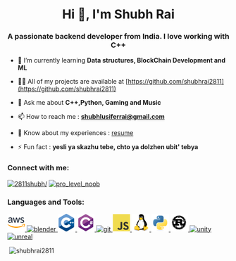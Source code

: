 <h1 align="center">Hi 👋, I'm Shubh Rai</h1>
<h3 align="center">A passionate backend developer from India. I love working with C++</h3>

- 🌱 I’m currently learning **Data structures, BlockChain Development and ML**

- 👨‍💻 All of my projects are available at [https://github.com/shubhrai2811](https://github.com/shubhrai2811)

- 💬 Ask me about **C++,Python, Gaming and Music**

- 📫 How to reach me : **shubhlusiferrai@gmail.com**

- 📄 Know about my experiences : [resume](https://drive.google.com/file/d/1yoht44jrGnJe4fA6cdXWmQ_4Lq8g1_Gx/view?usp=sharing)

- ⚡ Fun fact  : **yesli ya skazhu tebe, chto ya dolzhen ubit' tebya**

<h3 align="left">Connect with me:</h3>
<p align="left">
<a href="https://linkedin.com/in/2811shubh/" target="blank"><img align="center" src="https://raw.githubusercontent.com/rahuldkjain/github-profile-readme-generator/master/src/images/icons/Social/linked-in-alt.svg" alt="2811shubh/" height="30" width="40" /></a>
<a href="https://www.codechef.com/users/pro_level_noob" target="blank"><img align="center" src="https://cdn.jsdelivr.net/npm/simple-icons@3.1.0/icons/codechef.svg" alt="pro_level_noob" height="30" width="40" /></a>
</p>

<h3 align="left">Languages and Tools:</h3>
<p align="left"> <a href="https://aws.amazon.com" target="_blank" rel="noreferrer"> <img src="https://raw.githubusercontent.com/devicons/devicon/master/icons/amazonwebservices/amazonwebservices-original-wordmark.svg" alt="aws" width="40" height="40"/> </a> <a href="https://www.blender.org/" target="_blank" rel="noreferrer"> <img src="https://download.blender.org/branding/community/blender_community_badge_white.svg" alt="blender" width="40" height="40"/> </a> <a href="https://www.w3schools.com/cpp/" target="_blank" rel="noreferrer"> <img src="https://raw.githubusercontent.com/devicons/devicon/master/icons/cplusplus/cplusplus-original.svg" alt="cplusplus" width="40" height="40"/> </a> <a href="https://www.w3schools.com/cs/" target="_blank" rel="noreferrer"> <img src="https://raw.githubusercontent.com/devicons/devicon/master/icons/csharp/csharp-original.svg" alt="csharp" width="40" height="40"/> </a> <a href="https://git-scm.com/" target="_blank" rel="noreferrer"> <img src="https://www.vectorlogo.zone/logos/git-scm/git-scm-icon.svg" alt="git" width="40" height="40"/> </a> <a href="https://developer.mozilla.org/en-US/docs/Web/JavaScript" target="_blank" rel="noreferrer"> <img src="https://raw.githubusercontent.com/devicons/devicon/master/icons/javascript/javascript-original.svg" alt="javascript" width="40" height="40"/> </a> <a href="https://www.linux.org/" target="_blank" rel="noreferrer"> <img src="https://raw.githubusercontent.com/devicons/devicon/master/icons/linux/linux-original.svg" alt="linux" width="40" height="40"/> </a> <a href="https://www.python.org" target="_blank" rel="noreferrer"> <img src="https://raw.githubusercontent.com/devicons/devicon/master/icons/python/python-original.svg" alt="python" width="40" height="40"/> </a> <a href="https://www.rust-lang.org" target="_blank" rel="noreferrer"> <img src="https://raw.githubusercontent.com/devicons/devicon/master/icons/rust/rust-plain.svg" alt="rust" width="40" height="40"/> </a> <a href="https://unity.com/" target="_blank" rel="noreferrer"> <img src="https://www.vectorlogo.zone/logos/unity3d/unity3d-icon.svg" alt="unity" width="40" height="40"/> </a> <a href="https://unrealengine.com/" target="_blank" rel="noreferrer"> <img src="https://raw.githubusercontent.com/kenangundogan/fontisto/036b7eca71aab1bef8e6a0518f7329f13ed62f6b/icons/svg/brand/unreal-engine.svg" alt="unreal" width="40" height="40"/> </a> </p>

<p>&nbsp;<img align="center" src="https://github-readme-stats.vercel.app/api?username=shubhrai2811&show_icons=true&locale=en" alt="shubhrai2811" /></p>
